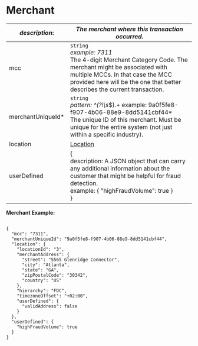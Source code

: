 
# Merchant

| *description*: | *The merchant where this transaction occurred.*|
|----|----|
| mcc |    ``` string ```  <br/> *example: 7311* <br/> The 4-digit Merchant Category Code. The merchant might be associated with multiple MCCs. In that case the MCC provided here will be the one that better describes the current transaction.|
| merchantUniqueId* |  ``` string ``` <br/> *pattern: ^(?!\s*$).+ example: 9a0f5fe8-f907-4b06-88e9-8dd5141cbf44* <br/> The unique ID of this merchant. Must be unique for the entire system (not just within a specific industry).| 
| location | [Location](?path=docs/schemas-md/Location.md)|
| userDefined |   {<br/> description: A JSON object that can carry any additional information about the customer that might be helpful for fraud detection. <br/> example:  { "highFraudVolume": true }<br/> }|

**Merchant Example:**

```{r}

{
  "mcc": "7311",
  "merchantUniqueId": "9a0f5fe8-f907-4b06-88e9-8dd5141cbf44",
  "location": {
    "locationId": "3",
    "merchantAddress": {
      "street": "5565 Glenridge Connector",
      "city": "Atlanta",
      "state": "GA",
      "zipPostalCode": "30342",
      "country": "US"
    },
    "hierarchy": "FDC",
    "timezoneOffset": "+02:00",
    "userDefined": {
      "validAddress": false
    }
  },
  "userDefined": {
    "highFraudVolume": true
  }
}
```






